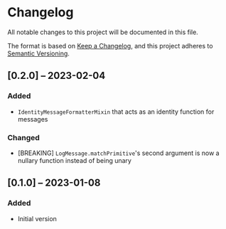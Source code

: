 # Changelog
All notable changes to this project will be documented in this file.

The format is based on [Keep a Changelog](https://keepachangelog.com/en/1.0.0/),
and this project adheres to [Semantic Versioning](https://semver.org/spec/v2.0.0.html).

## [0.2.0] – 2023-02-04
### Added
- `IdentityMessageFormatterMixin` that acts as an identity function for messages

### Changed
- [BREAKING] `LogMessage.matchPrimitive`'s second argument is now a nullary function instead of being unary


## [0.1.0] – 2023-01-08
### Added
- Initial version